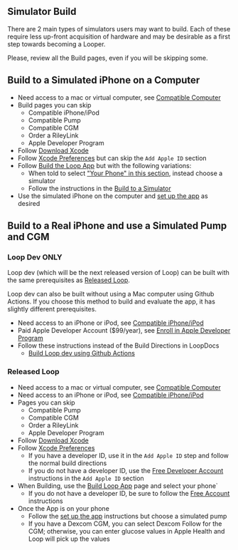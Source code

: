 ## Simulator Build

There are 2 main types of simulators users may want to build. Each of these require less up-front acquisition of hardware and may be desirable as a first step towards becoming a Looper.

Please, review all the Build pages, even if you will be skipping some.

## Build to a Simulated iPhone on a Computer

* Need access to a mac or virtual computer, see [Compatible Computer](../build/step1.md)
* Build pages you can skip
    * Compatible iPhone/iPod
    * Compatible Pump
    * Compatible CGM
    * Order a RileyLink
    * Apple Developer Program
* Follow [Download Xcode](../build/step8.md)
* Follow [Xcode Preferences](../build/step9.md) but can skip the `Add Apple ID` section
* Follow [Build the Loop App](../build/step14.md) but with the following variations:
    * When told to select ["Your Phone" in this section](../build/step14.md#select-loop-workspace-and-your-phone), instead choose a simulator
    * Follow the instructions in the [Build to a Simulator](../build/step14.md#build-to-a-simulator)
* Use the simulated iPhone on the computer and [set up the app](../operation/overview.md) as desired

## Build to a Real iPhone and use a Simulated Pump and CGM

### Loop Dev ONLY

Loop dev (which will be the next released version of Loop) can be built with the same prerequisites as [Released Loop](#released-loop).

Loop dev can also be built without using a Mac computer using Github Actions. If you choose this method to build and evaluate the app, it has slightly different prerequisites.

* Need access to an iPhone or iPod, see [Compatible iPhone/iPod](../build/step2.md)
* Paid Apple Developer Account ($99/year), see [Enroll in Apple Developer Program](../build/step6.md)
* Follow these instructions instead of the Build Directions in LoopDocs
    * [Build Loop dev using Github Actions](../gh-actions/gh-overview.md)

### Released Loop

* Need access to a mac or virtual computer, see [Compatible Computer](../build/step1.md)
* Need access to an iPhone or iPod, see [Compatible iPhone/iPod](../build/step2.md)
* Pages you can skip
    * Compatible Pump
    * Compatible CGM
    * Order a RileyLink
    * Apple Developer Program
* Follow [Download Xcode](../build/step8.md)
* Follow [Xcode Preferences](../build/step9.md)
    * If you have a developer ID, use it in the `Add Apple ID` step and follow the normal build directions
    * If you do not have a developer ID, use the [Free Developer Account](../build/step9.md#free-developer-account) instructions in the `Add Apple ID` section
* When Building, use the [Build Loop App](../build/step14.md) page and select your phone`
    * If you do not have a developer ID, be sure to follow the [Free Account](../build/step14.md#free-account) instructions
* Once the App is on your phone
    * Follow the [set up the app](../operation/overview.md) instructions but choose a simulated pump
    * If you have a Dexcom CGM, you can select Dexcom Follow for the CGM; otherwise, you can enter glucose values in Apple Health and Loop will pick up the values

